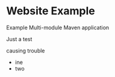 # Website Example
Example Multi-module Maven application

Just a test


causing trouble

* ine
* two
